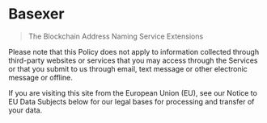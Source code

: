# Basexer

> The Blockchain Address Naming Service Extensions



<p>
Please note that this Policy does not apply to information collected through third-party websites or services that you may access through the Services or that you submit to us through email, text message or other electronic message or offline.
</p>

<p>
If you are visiting this site from the European Union (EU), see our Notice to EU Data Subjects below for our legal bases for processing and transfer of your data.  
</p>